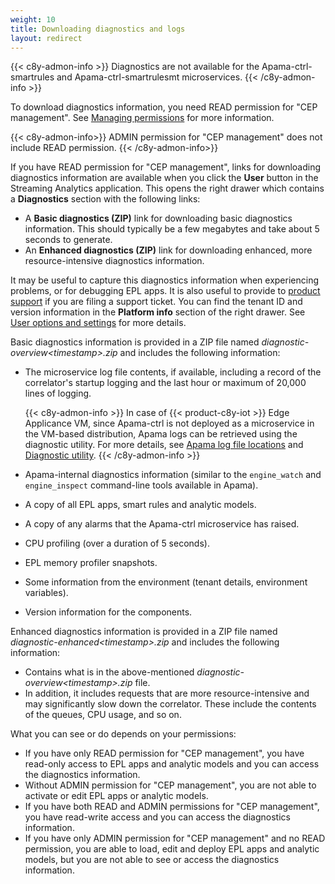 ```yaml
---
weight: 10
title: Downloading diagnostics and logs
layout: redirect
---
```


{{< c8y-admon-info >}}
Diagnostics are not available for the Apama-ctrl-smartrules and Apama-ctrl-smartrulesmt microservices.
{{< /c8y-admon-info >}}

To download diagnostics information, you need READ permission for "CEP management". See [Managing permissions](/standard-tenant/managing-permissions/) for more information.

{{< c8y-admon-info>}}
ADMIN permission for "CEP management" does not include READ permission.
{{< /c8y-admon-info>}}

If you have READ permission for "CEP management", links for downloading diagnostics information are available when you click the **User** button in the Streaming Analytics application.
This opens the right drawer which contains a **Diagnostics** section with the following links:

- A **Basic diagnostics (ZIP)** link for downloading basic diagnostics information. This should typically be a few megabytes and take about 5 seconds to generate.
- An **Enhanced diagnostics (ZIP)** link for downloading enhanced, more resource-intensive diagnostics information.

It may be useful to capture this diagnostics information when experiencing problems, or for debugging EPL apps. It is also useful to provide to [product support](/additional-resources/contacting-support/) if you are filing a support ticket.
You can find the tenant ID and version information in the **Platform info** section of the right drawer.
See [User options and settings](/get-familiar-with-the-ui/user-settings/) for more details.

Basic diagnostics information is provided in a ZIP file named *diagnostic-overview&lt;timestamp&gt;.zip* and includes the following information:

- The microservice log file contents, if available, including a record of the correlator's startup logging and the last hour or maximum of 20,000 lines of logging.

    {{< c8y-admon-info >}}
  In case of {{< product-c8y-iot >}} Edge Applicance VM, since Apama-ctrl is not deployed as a microservice in the VM-based distribution, Apama logs can be retrieved using the diagnostic utility. For more details, see [Apama log file locations](https://cumulocity.com/guides/edge/operating-edge/#apama-log-file-locations) and [Diagnostic utility](https://cumulocity.com/guides/edge/operating-edge/#diagnostics).
    {{< /c8y-admon-info >}}

- Apama-internal diagnostics information (similar to the `engine_watch` and `engine_inspect` command-line tools available in Apama).

- A copy of all EPL apps, smart rules and analytic models.

- A copy of any alarms that the Apama-ctrl microservice has raised.

- CPU profiling (over a duration of 5 seconds).

- EPL memory profiler snapshots.

- Some information from the environment (tenant details, environment variables).

- Version information for the components.

Enhanced diagnostics information is provided in a ZIP file named *diagnostic-enhanced&lt;timestamp&gt;.zip* and includes the following information:

- Contains what is in the above-mentioned *diagnostic-overview&lt;timestamp&gt;.zip* file.
- In addition, it includes requests that are more resource-intensive and may significantly slow down the correlator. These include the contents of the queues, CPU usage, and so on.

What you can see or do depends on your permissions:

- If you have only READ permission for "CEP management", you have read-only access to EPL apps and analytic models and you can access the diagnostics information.
- Without ADMIN permission for "CEP management", you are not able to activate or edit EPL apps or analytic models.
- If you have both READ and ADMIN permissions for "CEP management", you have read-write access and you can access the diagnostics information.
- If you have only ADMIN permission for "CEP management" and no READ permission, you are able to load, edit and deploy EPL apps and analytic models, but you are not able to see or access the diagnostics information.
